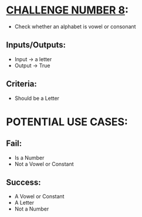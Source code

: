 
# [CHALLENGE NUMBER 8](https://www.programiz.com/kotlin-programming/examples/vowel-consonant):
- Check whether an alphabet is vowel or consonant

## Inputs/Outputs:
- Input -> a letter
- Output -> True

## Criteria:
- Should be a Letter

# POTENTIAL USE CASES:
## Fail:
- Is a Number
- Not a Vowel or Constant

## Success:
- A Vowel or Constant
- A Letter
- Not a Number
